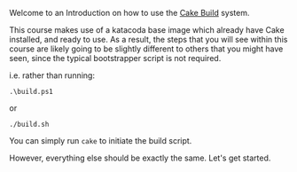 Welcome to an Introduction on how to use the [Cake Build](https://cakebuild.net/) system.

This course makes use of a katacoda base image which already have Cake installed, and ready to use.  As a result, the steps that you will see within this course are likely going to be slightly different to others that you might have seen, since the typical bootstrapper script is not required.  

i.e. rather than running:

`.\build.ps1`

or

`./build.sh`

You can simply run `cake` to initiate the build script.

However, everything else should be exactly the same.  Let's get started.
